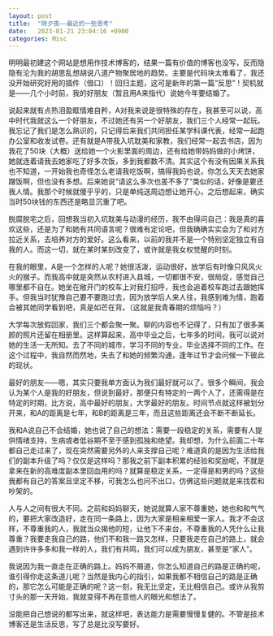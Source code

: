 ```yaml
---
layout: post
title:  "除夕夜——最近的一些思考"
date:   2023-01-21 23:04:16 +0900
categories: Misc
---
```


明明最初建这个网站是想用作技术博客的，结果一篇有价值的博客也没写，反而隐隐有沦为我的胡思乱想胡说八道产物聚居地的趋势。主要是代码块太难看了，我还没开始研究好用的插件（借口）！回归主题，这可是新年的第一篇“反思”！契机就是——几个小时前，我的好朋友（暂且用A来指代）说她今年要结婚了。

说起来就有点热泪盈眶情难自矜，A对我来说是很特殊的存在，我甚至可以说，高中时代我就这么一个好朋友，不过她还有另一个好朋友，我们三个人经常一起玩。我忘记了我们是怎么熟识的，只记得后来我们共同担任某学科课代表，经常一起跑办公室和收发试卷。还有就是A带我入坑耽美和家教，我们经常一起去书店，因为我花了50块（大概）送给她一个火影里面的周边，还有给她带妈妈做的小烤饼，她就连着请我去她家吃了好多次饭，多到我都数不清。其实这个有没有因果关系我也不知道，一开始我也奇怪怎么老请我吃饭啊，搞得我妈也说，你怎么天天去她家蹭饭啊，但也没有多想。后来她说“请这么多次也差不多了”类似的话，好像是要还我人情。我那个时候就傻乎乎的，只是单纯送周边想让她开心，之后想起来，确实当时50块钱的东西还是略显沉重了吧。

脱腐脱宅之后，回想我当初入坑耽美与动漫的经历，我不由得问自己：我是真的喜欢这些，还是为了和她有共同语言呢？很难有定论吧，但我确确实实会为了和对方拉近关系，去培养对方的爱好。这么看来，以前的我并不是一个特别坚定独立有自我的人。而这一切，就在某时某刻改变了，或许就是我女权觉醒的时刻。

在我的眼里，A是一个怎样的人呢？她很活泼，运动很好，放学后有时像只风风火火的猴子。而我高中就是突然从农村进入县城，一切都很不安，很局促，感觉自己哪里都不自在。她坐在敞开门的校车上对我打招呼，我也会追着校车跑过去跟她挥手。但我当时犹豫自己要不要跑过去，因为放学后人来人往，我感到难为情，跑着会被其她同学看到吧，真是如芒在背。（这就是我青春期的烦恼吗？）

大学每次放假回家，我们三个都会聚一聚。聊的内容也不记得了，只有加了很多美颜的照片还留在相册里。这样算起来，高中毕业之后，七年多的时间，我可以说对她的生活一无所知。去了不同的城市，学习不同的专业，毕业选择不同的工作。在这个过程中，我自然而然地，失去了和她的频繁沟通，逢年过节才会问候一下彼此的现状。

最好的朋友——嗯，其实只要我单方面认为我们最好就可以了。很多个瞬间，我会认为某个人是我的好朋友，但说到最好，那便只有特定的一两个人了，还需得是在特定的时期，比方说，高中最好的朋友，大学最好的朋友。时间节点就这样被划分开来，和A的距离是七年，和B的距离是三年，而且这些距离还会不断不断延长。

我和A说自己不会结婚，她也说了自己的想法：需要一段稳定的关系，需要有人提供情绪支持，生病或者低谷期不至于感到孤独和绝望。我却想，为什么前面二十年都自己走过来了，现在突然需要另外的人来支撑自己呢？难道真的是因为生活给我们的副本升级了吗？仅仅是这样吗？那我之前下副本积累的经验和奖励呢，不就是拿来在新的高难度副本里回血用的吗？就算是稳定关系，一定得是和男的吗？这些我都有自己的答案且坚定不移，可我怎么也问不出口，仿佛这些问题就是来找茬和吵架的。

人与人之间有很大不同。之前和妈妈聊天，她说就算人家不尊重她，她也和和气气的，要把大家改造好，走在同一条路上，因为大家是相亲相爱一家人。我才不会这样，不尊重我的人，我就当众揭他的短，让他下不来台，不尊重我的人凭什么让我尊重？我要走我自己的路，他们不和我一路又怎样，只要我走在自己的路上，就会遇到许许多多和我一样的人，我们有共鸣，我们可以成为朋友，甚至是“家人”。

我说因为我一直走在正确的路上。妈妈不屑道，你怎么知道自己的路是正确的呢，谁引得你走这条道儿呢？当然是我内心的指引，如果我都不相信自己的路是正确的，那它怎么可能是正确的呢？这一刻，我无比坚定，无比相信自己。或许从我剪寸头的那一天开始，我就变得不再在意他人的眼光和想法了。

没能把自己想说的都写出来，就这样吧，表达能力是需要慢慢复健的。不管是技术博客还是生活反思，写了总是比没写要好。